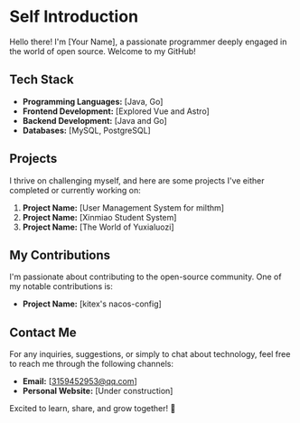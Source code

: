 # Self Introduction

Hello there! I'm [Your Name], a passionate programmer deeply engaged in the world of open source. Welcome to my GitHub!

## Tech Stack

- **Programming Languages:** [Java, Go]
- **Frontend Development:** [Explored Vue and Astro]
- **Backend Development:** [Java and Go]
- **Databases:** [MySQL, PostgreSQL]

## Projects

I thrive on challenging myself, and here are some projects I've either completed or currently working on:

1. **Project Name:** [User Management System for milthm]
2. **Project Name:** [Xinmiao Student System]
3. **Project Name:** [The World of Yuxialuozi]

## My Contributions

I'm passionate about contributing to the open-source community. One of my notable contributions is:

- **Project Name:** [kitex's nacos-config]

## Contact Me

For any inquiries, suggestions, or simply to chat about technology, feel free to reach me through the following channels:

- **Email:** [3159452953@qq.com]
- **Personal Website:** [Under construction]

Excited to learn, share, and grow together! 🚀


<!---
yuxialuozi/yuxialuozi is a ✨ special ✨ repository because its `README.md` (this file) appears on your GitHub profile.
You can click the Preview link to take a look at your changes.
--->
